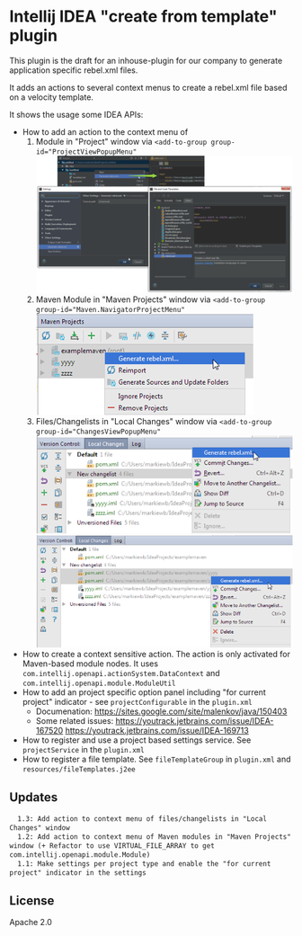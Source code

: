 # Intellij IDEA "create from template" plugin

This plugin is the draft for an inhouse-plugin for our company to generate application specific rebel.xml files.

It adds an actions to several context menus to create a rebel.xml file based on a velocity template. 

It shows the usage some IDEA APIs:
* How to add an action to the context menu of
  1. Module in "Project" window via `<add-to-group group-id="ProjectViewPopupMenu"` <img src="https://raw.githubusercontent.com/markiewb/idea-create-from-template-plugin/master/doc/example.png"/>
  2. Maven Module in "Maven Projects" window via `<add-to-group group-id="Maven.NavigatorProjectMenu"` <img src="https://raw.githubusercontent.com/markiewb/idea-create-from-template-plugin/master/doc/AtMavenModule.png"/>
  3. Files/Changelists in "Local Changes" window via `<add-to-group group-id="ChangesViewPopupMenu"` <img src="https://raw.githubusercontent.com/markiewb/idea-create-from-template-plugin/master/doc/AtChangeList.png"/> <img src="https://raw.githubusercontent.com/markiewb/idea-create-from-template-plugin/master/doc/AtChangeListFile.png"/>
* How to create a context sensitive action. The action is only activated for Maven-based module nodes. It uses `com.intellij.openapi.actionSystem.DataContext` and `com.intellij.openapi.module.ModuleUtil` 
* How to add an project specific option panel including "for current project" indicator - see ```projectConfigurable``` in the ```plugin.xml``` 
   * Documenation: https://sites.google.com/site/malenkov/java/150403
   * Some related issues: https://youtrack.jetbrains.com/issue/IDEA-167520 https://youtrack.jetbrains.com/issue/IDEA-169713
* How to register and use a project based settings service. See ```projectService``` in the ```plugin.xml```
* How to register a file template. See ```fileTemplateGroup``` in ```plugin.xml``` and ```resources/fileTemplates.j2ee```




## Updates 
      1.3: Add action to context menu of files/changelists in "Local Changes" window
      1.2: Add action to context menu of Maven modules in "Maven Projects" window (+ Refactor to use VIRTUAL_FILE_ARRAY to get com.intellij.openapi.module.Module)
      1.1: Make settings per project type and enable the "for current project" indicator in the settings

## License
Apache 2.0
